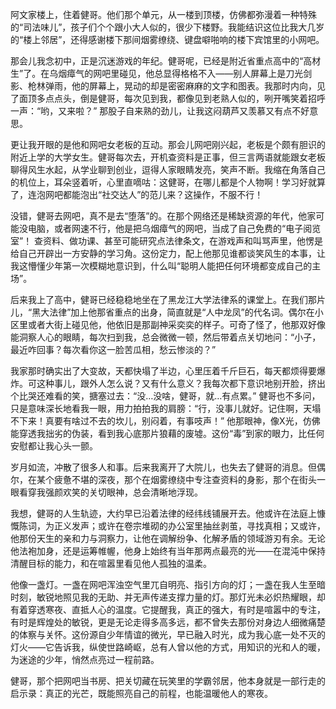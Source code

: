 阿文家楼上，住着健哥。他们那个单元，从一楼到顶楼，仿佛都弥漫着一种特殊的“司法味儿”，孩子们个个跟小大人似的，很少下楼野。我能结识这位比我大几岁的“楼上邻居”，还得感谢楼下那间烟雾缭绕、键盘噼啪响的楼下宾馆里的小网吧。

那会儿我念初中，正是沉迷游戏的年纪。健哥呢，已经是附近省重点高中的“高材生”了。在乌烟瘴气的网吧里碰见，他总显得格格不入——别人屏幕上是刀光剑影、枪林弹雨，他的屏幕上，晃动的却是密密麻麻的文字和图表。我那时内向，见了面顶多点点头，倒是健哥，每次见到我，都像见到老熟人似的，咧开嘴笑着招呼一声：“哟，又来啦？” 那股子自来熟的劲儿，让我这闷葫芦又羡慕又有点不好意思。

更让我开眼的是他和网吧女老板的互动。那会儿网吧刚兴起，老板是个颇有胆识的附近上学的大学女生。健哥每次去，开机查资料是正事，但三言两语就能跟女老板聊得风生水起，从学业聊到创业，逗得人家眼睛发亮，笑声不断。我缩在角落自己的机位上，耳朵竖着听，心里直嘀咕：这健哥，在哪儿都是个人物啊！学习好就算了，连泡网吧都能泡出“社交达人”的范儿来？这操作，不服不行！

没错，健哥去网吧，真不是去“堕落”的。在那个网络还是稀缺资源的年代，他家可能没电脑，或者网速不行，他是把乌烟瘴气的网吧，当成了自己免费的“电子阅览室”！ 查资料、做功课、甚至可能研究点法律条文，在游戏声和叫骂声里，他愣是给自己开辟出一方安静的学习角。这份定力，配上他那见谁都谈笑风生的本事，让我这懵懂少年第一次模糊地意识到，什么叫“聪明人能把任何环境都变成自己的主场”。

后来我上了高中，健哥已经稳稳地坐在了黑龙江大学法律系的课堂上。在我们那片儿，“黑大法律”加上他那省重点的出身，简直就是“人中龙凤”的代名词。偶尔在小区里或者大街上碰见他，他依旧是那副神采奕奕的样子。可奇了怪了，他那双好像能洞察人心的眼睛，每次扫到我，总会微微一顿，然后带着点关切地问：“小子，最近咋回事？每次看你这一脸苦瓜相，愁云惨淡的？”

我家那时确实出了大变故，天都快塌了半边，心里压着千斤巨石，每天都烦得要爆炸。可这种事儿，跟外人怎么说？又有什么意义？我每次都下意识地别开脸，挤出个比哭还难看的笑，搪塞过去：“没…没啥，健哥，就…有点累。” 健哥也不多问，只是意味深长地看我一眼，用力拍拍我的肩膀：“行，没事儿就好。记住啊，天塌不下来！真要有啥过不去的坎儿，别闷着，有事吱声！” 他那眼神，像X光，仿佛能穿透我拙劣的伪装，看到我心底那片狼藉的废墟。这份“毒”到家的眼力，比任何安慰都让我心头一颤。

岁月如流，冲散了很多人和事。后来我离开了大院儿，也失去了健哥的消息。但偶尔，在某个疲惫不堪的深夜，那个在烟雾缭绕中专注查资料的身影，那个在街头一眼看穿我强颜欢笑的关切眼神，总会清晰地浮现。

我想，健哥的人生轨迹，大约早已沿着法律的经纬线铺展开去。他或许在法庭上慷慨陈词，为正义发声；或许在卷宗堆砌的办公室里抽丝剥茧，寻找真相；又或许，他那份天生的亲和力与洞察力，让他在调解纷争、化解矛盾的领域游刃有余。无论他法袍加身，还是运筹帷幄，他身上始终有当年那两点最亮的光——在混沌中保持清醒目标的能力，和在喧嚣里看见他人孤独的温柔。

他像一盏灯。一盏在网吧浑浊空气里兀自明亮、指引方向的灯；一盏在我人生至暗时刻，敏锐地照见我的无助、并无声传递支撑力量的灯。那灯光未必炽热耀眼，却有着穿透寒夜、直抵人心的温度。它提醒我，真正的强大，有时是喧嚣中的专注，有时是辉煌处的敏锐，更是无论走得多高多远，都不曾失去那份对身边人细微痛楚的体察与关怀。这份源自少年情谊的微光，早已融入时光，成为我心底一处不灭的灯火——它告诉我，纵使世路崎岖，总有人曾以他的方式，用知识的光和人的暖，为迷途的少年，悄然点亮过一程前路。

健哥，那个把网吧当书房、把关切藏在玩笑里的学霸邻居，他本身就是一部行走的启示录：真正的光芒，既能照亮自己的前程，也能温暖他人的寒夜。
